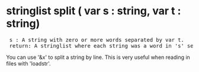 <div class="mw-parser-output"><h1><span id="stringlist_split_(_var_s_:_string,_var_t_:_string)"></span><span class="mw-headline" id="stringlist_split_.28_var_s_:_string.2C_var_t_:_string.29">stringlist split ( var s&#160;: string, var t&#160;: string)</span></h1>
<pre> s&#160;: A string with zero or more words separated by var t.
 return: A stringlist where each string was a word in 's' separated by string 't'.
</pre>
<p>You can use '&amp;x' to split a string by line.  This is very useful when reading in files with 'loadstr'.
</p></div>